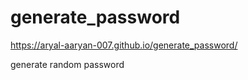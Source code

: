 # generate_password
https://aryal-aaryan-007.github.io/generate_password/

generate random password
